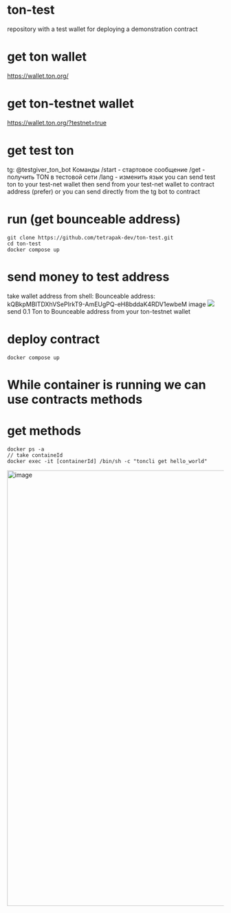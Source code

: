 # ton-test
repository with a test wallet for deploying a demonstration contract

# get ton wallet
https://wallet.ton.org/

# get ton-testnet wallet
https://wallet.ton.org/?testnet=true

# get test ton
tg: @testgiver_ton_bot Команды /start - стартовое сообщение /get - получить TON в тестовой сети /lang - изменить язык you can send test ton to your test-net wallet then send from your test-net wallet to contract address (prefer) or you can send directly from the tg bot to contract

# run (get bounceable address)
```
git clone https://github.com/tetrapak-dev/ton-test.git
cd ton-test
docker compose up
```

# send money to test address
take wallet address from shell: Bounceable address: kQBkpMBITDXhVSePIrkT9-AmEUgPQ-eH8bddaK4RDV1ewbeM image
<img src="https://user-images.githubusercontent.com/74353176/187391518-19fc2e41-3adc-45ae-8bc3-292fb452fd1c.png">
send 0.1 Ton to Bounceable address from your ton-testnet wallet

# deploy contract
```
docker compose up
```

# While container is running we can use contracts methods
# get methods
```
docker ps -a 
// take containeId 
docker exec -it [containerId] /bin/sh -c "toncli get hello_world"
```
<img width="1013" alt="image" src="https://user-images.githubusercontent.com/74353176/187405151-b6ea77ae-9af5-4730-b5b0-41d4c6bf9b65.png">


